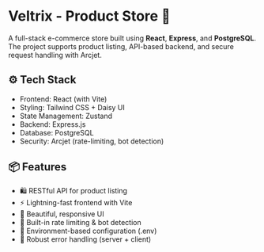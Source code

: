 # Veltrix - Product Store 🛒

A full-stack e-commerce store built using **React**, **Express**, and **PostgreSQL**. The project supports product listing, API-based backend, and secure request handling with Arcjet.

## ⚙️ Tech Stack
- Frontend: React (with Vite)
- Styling: Tailwind CSS + Daisy UI
- State Management: Zustand
- Backend: Express.js
- Database: PostgreSQL
- Security: Arcjet (rate-limiting, bot detection)

## 📦 Features
- 🛍️ RESTful API for product listing
- ⚡ Lightning-fast frontend with Vite
- 💅 Beautiful, responsive UI
- 🔐 Built-in rate limiting & bot detection
- 🚀 Environment-based configuration (.env)
- 🐞 Robust error handling (server + client)




